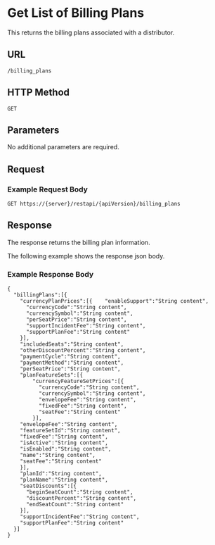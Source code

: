 # Get List of Billing Plans

This returns the billing plans associated with a distributor.

## URL

    /billing_plans

## HTTP Method

    GET

## Parameters

No additional parameters are required.

## Request

### Example Request Body

    GET https://{server}/restapi/{apiVersion}/billing_plans

## Response

The response returns the billing plan information.

The following example shows the response json body.

### Example Response Body

    {
      "billingPlans":[{
        "currencyPlanPrices":[{    "enableSupport":"String content",
          "currencyCode":"String content",
          "currencySymbol":"String content",
          "perSeatPrice":"String content",
          "supportIncidentFee":"String content",
          "supportPlanFee":"String content"
        }],
        "includedSeats":"String content",
        "otherDiscountPercent":"String content",
        "paymentCycle":"String content",
        "paymentMethod":"String content",
        "perSeatPrice":"String content",
        "planFeatureSets":[{
            "currencyFeatureSetPrices":[{
              "currencyCode":"String content",
              "currencySymbol":"String content",
              "envelopeFee":"String content",
              "fixedFee":"String content",
              "seatFee":"String content"
            }],
        "envelopeFee":"String content",
        "featureSetId":"String content",
        "fixedFee":"String content",
        "isActive":"String content",
        "isEnabled":"String content",
        "name":"String content",
        "seatFee":"String content"
        }],
        "planId":"String content",
        "planName":"String content",
        "seatDiscounts":[{
          "beginSeatCount":"String content",
          "discountPercent":"String content",
          "endSeatCount":"String content"
        }],
        "supportIncidentFee":"String content",
        "supportPlanFee":"String content"
      }]
    }
